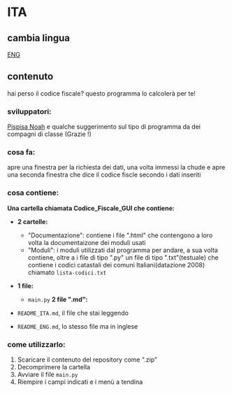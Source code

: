# ITA
## cambia lingua
[ENG](docs/ENG.md)

## contenuto
hai perso il codice fiscale? questo programma lo calcolerà per te!

### sviluppatori:
[Pispisa Noah](https://www.github.com/noahpispisa) e qualche suggerimento sul tipo di programma da dei compagni di classe (Grazie !)

### cosa fa:
apre una finestra per la richiesta dei dati, una volta immessi la chude e apre una seconda finestra che dice il codice fiscle secondo i dati inseriti

### cosa contiene:
**Una cartella chiamata Codice_Fiscale_GUI che contiene:**
  - **2 cartelle:**
    - "Documentazione": contiene i file ".html" che contengono a loro volta la documentaizone dei moduli usati
    - "Moduli": i moduli utilizzati dal programma per andare, a sua volta contiene, oltre a i file di tipo ".py" un file di tipo ".txt"(testuale) che contiene i codici catastali dei comuni Italiani(datazione 2008) chiamato `lista-codici.txt`

  - **1 file:**
    - `main.py`
**2 file ".md":**
  - `README_ITA.md`, il file che stai leggendo
  - `README_ENG.md`, lo stesso file ma in inglese
    
### come utilizzarlo:
  1. Scaricare il contenuto del repository come ".zip"
  2. Decomprimere la cartella
  3. Avviare il file `main.py`
  4. Riempire i campi indicati e i menù a tendina
